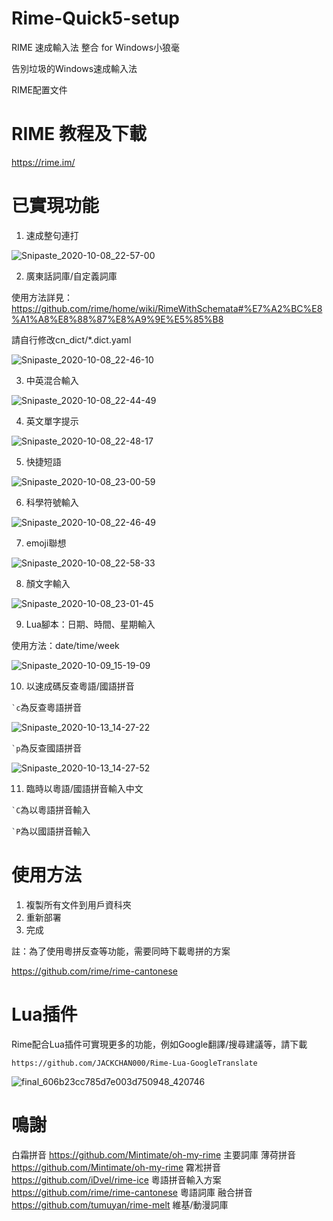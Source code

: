 # Rime-Quick5-setup
RIME 速成輸入法 整合 for Windows小狼毫

告別垃圾的Windows速成輸入法

RIME配置文件
# RIME 教程及下載
https://rime.im/


# 已實現功能
1. 速成整句連打

![Snipaste_2020-10-08_22-57-00](https://user-images.githubusercontent.com/61930699/95476217-9a76aa80-09b9-11eb-8c38-af670367176b.png)

2. 廣東話詞庫/自定義詞庫

使用方法詳見：https://github.com/rime/home/wiki/RimeWithSchemata#%E7%A2%BC%E8%A1%A8%E8%88%87%E8%A9%9E%E5%85%B8

請自行修改cn_dict/*.dict.yaml

![Snipaste_2020-10-08_22-46-10](https://user-images.githubusercontent.com/61930699/95475219-90a07780-09b8-11eb-8125-7ce725fcc09e.png)

3. 中英混合輸入

![Snipaste_2020-10-08_22-44-49](https://user-images.githubusercontent.com/61930699/95475224-91390e00-09b8-11eb-8fac-5c3e5d87d19a.png)

4. 英文單字提示

![Snipaste_2020-10-08_22-48-17](https://user-images.githubusercontent.com/61930699/95475216-8f6f4a80-09b8-11eb-866a-3eb8b0f5477f.png)

5. 快捷短語

![Snipaste_2020-10-08_23-00-59](https://user-images.githubusercontent.com/61930699/95476761-2983c280-09ba-11eb-9be2-252fcf3f49a2.png)

6. 科學符號輸入

![Snipaste_2020-10-08_22-46-49](https://user-images.githubusercontent.com/61930699/95475218-9007e100-09b8-11eb-99fd-d347673f2604.png)

7. emoji聯想

![Snipaste_2020-10-08_22-58-33](https://user-images.githubusercontent.com/61930699/95476428-d1e55700-09b9-11eb-8eaf-343e7784c1f0.png)

8. 顏文字輸入

![Snipaste_2020-10-08_23-01-45](https://user-images.githubusercontent.com/61930699/95476871-4d470880-09ba-11eb-98d6-db7df95c1f72.png)

9. Lua腳本：日期、時間、星期輸入

使用方法：date/time/week

![Snipaste_2020-10-09_15-19-09](https://user-images.githubusercontent.com/61930699/95554519-e3267600-0a42-11eb-8975-45109c760c61.png)

10. 以速成碼反查粵語/國語拼音

  ``` `c ```為反查粵語拼音
  
  ![Snipaste_2020-10-13_14-27-22](https://user-images.githubusercontent.com/61930699/95823550-63f5b280-0d60-11eb-8197-dc388e2991b8.png) 

  ``` `p ```為反查國語拼音
  
  ![Snipaste_2020-10-13_14-27-52](https://user-images.githubusercontent.com/61930699/95823548-635d1c00-0d60-11eb-9a4a-8fcac9831ddb.png)

11. 臨時以粵語/國語拼音輸入中文

  ``` `C ```為以粵語拼音輸入


  ``` `P ```為以國語拼音輸入


# 使用方法
1. 複製所有文件到用戶資科夾
2. 重新部署
3. 完成

註：為了使用粵拼反查等功能，需要同時下載粵拼的方案

https://github.com/rime/rime-cantonese

# Lua插件
Rime配合Lua插件可實現更多的功能，例如Google翻譯/搜尋建議等，請下載

```https://github.com/JACKCHAN000/Rime-Lua-GoogleTranslate```

![final_606b23cc785d7e003d750948_420746](https://user-images.githubusercontent.com/61930699/113588017-3419ce80-9662-11eb-8ce6-51e6443a32e8.gif)


# 鳴謝

白霜拼音 <https://github.com/Mintimate/oh-my-rime> 主要詞庫
薄荷拼音 <https://github.com/Mintimate/oh-my-rime>
霧凇拼音 <https://github.com/iDvel/rime-ice>
粵語拼音輸入方案 <https://github.com/rime/rime-cantonese> 粵語詞庫
融合拼音 <https://github.com/tumuyan/rime-melt> 維基/動漫詞庫